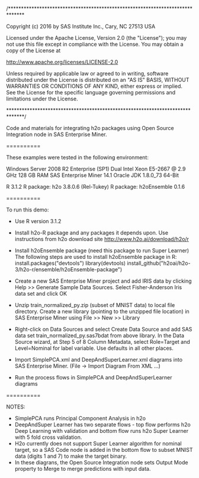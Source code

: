 /******************************************************************************

Copyright (c) 2016 by SAS Institute Inc., Cary, NC 27513 USA

Licensed under the Apache License, Version 2.0 (the "License"); 
you may not use this file except in compliance with the License. 
You may obtain a copy of the License at 

   http://www.apache.org/licenses/LICENSE-2.0 

Unless required by applicable law or agreed to in writing, software 
distributed under the License is distributed on an "AS IS" BASIS, 
WITHOUT WARRANTIES OR CONDITIONS OF ANY KIND, either express or implied. 
See the License for the specific language governing permissions and 
limitations under the License.  

******************************************************************************/

Code and materials for integrating h2o packages using Open Source Integration
node in SAS Enterprise Miner.

==========

These examples were tested in the following environment:

Windows Server 2008 R2 Enterprise (SP1)
Dual Intel Xeon E5-2667 @ 2.9 GHz
128 GB RAM 
SAS Enterprise Miner 14.1
Oracle JDK 1.8.0_73 64-Bit

R 3.1.2
R package: h2o 3.8.0.6 (Rel-Tukey)
R package: h2oEnsemble 0.1.6

==========

To run this demo:

- Use R version 3.1.2
- Install h2o-R package and any packages it depends upon. 
  Use instructions from h2o download site http://www.h2o.ai/download/h2o/r
- Install h2oEnsemble package (need this package to run Super Learner)
  The following steps are used to install h2oEnsemble package in R:
    install.packages("devtools")
    library(devtools)
    install_github("h2oai/h2o-3/h2o-r/ensemble/h2oEnsemble-package")

- Create a new SAS Enterprise Miner project and add IRIS data by clicking
  Help >> Generate Sample Data Sources. Select Fisher-Anderson Iris 
  data set and click OK
- Unzip train_normalized_py.zip (subset of MNIST data) to local file 
  directory. Create a new library (pointing to the unzipped file 
  location) in SAS Enterprise Miner using File >> New >> Library
- Right-click on Data Sources and select Create Data Source and add 
  SAS data set train_normalized_py.sas7bdat from above library. In the 
  Data Source wizard, at Step 5 of 8 Column Metadata, select
  Role=Target and Level=Nominal for label variable. Use defaults
  in all other places.  
- Import SimplePCA.xml and DeepAndSuperLearner.xml diagrams into 
  SAS Enterprise Miner. (File -> Import Diagram From XML ...)
- Run the process flows in SimplePCA and DeepAndSuperLearner diagrams

==========

NOTES:
- SimplePCA runs Principal Component Analysis in h2o
- DeepAndSuper Learner has two separate flows - top flow performs h2o Deep
  Learning with validation and bottom flow runs h2o Super Learner with 
  5 fold cross validation.
- H2o currently does not support Super Learner algorithm for nominal
  target, so a SAS Code node is added in the bottom flow to subset MNIST 
  data (digits 1 and 7) to make the target binary.
- In these diagrans, the Open Source Integration node sets Output Mode
  property to Merge to merge predictions with input data.
